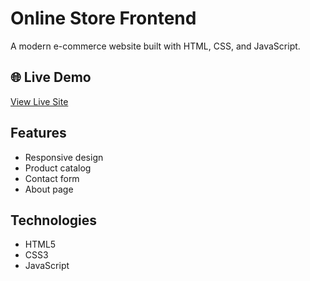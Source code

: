 # Online Store Frontend

A modern e-commerce website built with HTML, CSS, and JavaScript.

## 🌐 Live Demo
[View Live Site](https://muneerhadi.github.io/Online-Store/index.html)

## Features
- Responsive design
- Product catalog
- Contact form
- About page

## Technologies
- HTML5
- CSS3
- JavaScript
